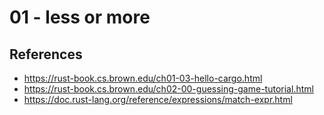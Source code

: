 # 01 - less or more

## References

- https://rust-book.cs.brown.edu/ch01-03-hello-cargo.html
- https://rust-book.cs.brown.edu/ch02-00-guessing-game-tutorial.html
- https://doc.rust-lang.org/reference/expressions/match-expr.html
